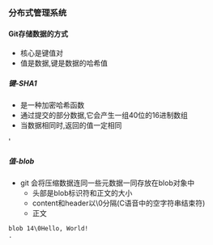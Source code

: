 ### 分布式管理系统

#### Git存储数据的方式
- 核心是键值对
- 值是数据,键是数据的哈希值

##### 键-SHA1
- 是一种加密哈希函数
- 通过提交的部分数据,它会产生一组40位的16进制数组
- 当数据相同时,返回的值一定相同



'




##### 值-blob
- git 会将压缩数据连同一些元数据一同存放在blob对象中
    - 头部是blob标识符和正文的大小
    - content和header以\0分隔(C语音中的空字符串结束符)
    - 正文
```
blob 14\0Hello, World! 
.
```